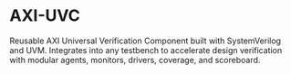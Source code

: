 # AXI-UVC
Reusable AXI Universal Verification Component built with SystemVerilog and UVM. Integrates into any testbench to accelerate design verification with modular agents, monitors, drivers, coverage, and scoreboard.
